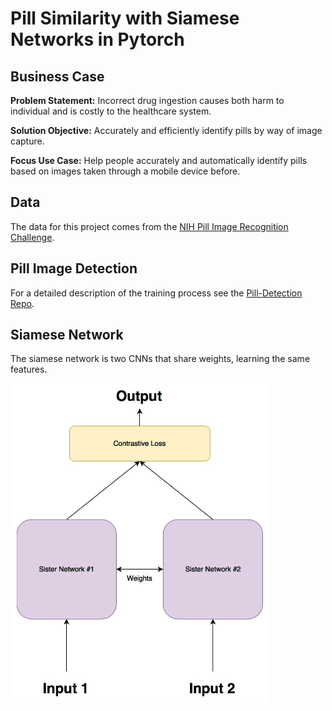 # Pill Similarity with Siamese Networks in Pytorch

## Business Case
**Problem Statement:** Incorrect drug ingestion causes both harm to individual and is costly to the healthcare system.

**Solution Objective:** Accurately and efficiently identify pills by way of image capture.

**Focus Use Case:**  Help people accurately and automatically identify pills based on images taken through a mobile device before. 

## Data

The data for this project comes from the [NIH Pill Image Recognition Challenge](https://pir.nlm.nih.gov/challenge/).

## Pill Image Detection

For a detailed description of the training process see the [Pill-Detection Repo]().

## Siamese Network

The siamese network is two CNNs that share weights, learning the same features. 

![alt text](https://raw.githubusercontent.com/mepotts/Pill-Siamese-Network/master/siamese-network.png)
